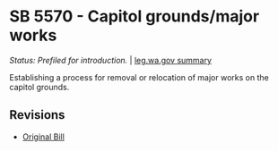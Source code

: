 # SB 5570 - Capitol grounds/major works
*Status: Prefiled for introduction.* | [leg.wa.gov summary](https://app.leg.wa.gov/billsummary?BillNumber=5570&Year=2021)

Establishing a process for removal or relocation of major works on the capitol grounds.

## Revisions
* [Original Bill](1/)